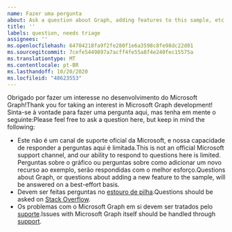 ```yaml
---
name: Fazer uma pergunta
about: Ask a question about Graph, adding features to this sample, etc.
title: ''
labels: question, needs triage
assignees: ''
ms.openlocfilehash: 64704218fa9f2fe280f1e6a3598c8fe98dc22d01
ms.sourcegitcommit: 7cefe5449897a7acff4fe55a8f4e240fec15575a
ms.translationtype: MT
ms.contentlocale: pt-BR
ms.lasthandoff: 10/20/2020
ms.locfileid: "48623553"
---
```

<span data-ttu-id="41b82-102">Obrigado por fazer um interesse no desenvolvimento do Microsoft Graph!</span><span class="sxs-lookup"><span data-stu-id="41b82-102">Thank you for taking an interest in Microsoft Graph development!</span></span> <span data-ttu-id="41b82-103">Sinta-se à vontade para fazer uma pergunta aqui, mas tenha em mente o seguinte:</span><span class="sxs-lookup"><span data-stu-id="41b82-103">Please feel free to ask a question here, but keep in mind the following:</span></span>

- <span data-ttu-id="41b82-104">Este não é um canal de suporte oficial da Microsoft, e nossa capacidade de responder a perguntas aqui é limitada.</span><span class="sxs-lookup"><span data-stu-id="41b82-104">This is not an official Microsoft support channel, and our ability to respond to questions here is limited.</span></span> <span data-ttu-id="41b82-105">Perguntas sobre o gráfico ou perguntas sobre como adicionar um novo recurso ao exemplo, serão respondidas com o melhor esforço.</span><span class="sxs-lookup"><span data-stu-id="41b82-105">Questions about Graph, or questions about adding a new feature to the sample, will be answered on a best-effort basis.</span></span>
- <span data-ttu-id="41b82-106">Devem ser feitas perguntas no [estouro de pilha](https://stackoverflow.com/questions/tagged/microsoft-graph).</span><span class="sxs-lookup"><span data-stu-id="41b82-106">Questions should be asked on [Stack Overflow](https://stackoverflow.com/questions/tagged/microsoft-graph).</span></span>
- <span data-ttu-id="41b82-107">Os problemas com o Microsoft Graph em si devem ser tratados pelo [suporte](https://developer.microsoft.com/graph/support).</span><span class="sxs-lookup"><span data-stu-id="41b82-107">Issues with Microsoft Graph itself should be handled through [support](https://developer.microsoft.com/graph/support).</span></span>

